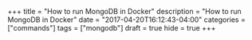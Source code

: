 +++
title = "How to run MongoDB in Docker"
description = "How to run MongoDB in Docker"
date = "2017-04-20T16:12:43-04:00"
categories = ["commands"]
tags = ["mongodb"]
draft = true
hide = true
+++

